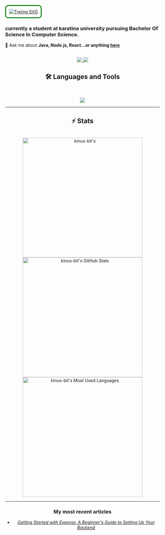 <div style="border: 3px solid green; padding: 10px; border-radius: 10px; display: inline-block;">
  <a href="https://git.io/typing-svg">
    <img src="https://readme-typing-svg.herokuapp.com?font=Fira+Code&duration=2300&pause=600&color=AAF733&width=800&lines=Hi+there%F0%9F%91%8B%2C;I'm+Allan+Kinuthia%2CA+full-stack+software+engineer;passionate+about+building+beautiful%2Cfunctional+;and+user-centric++webapplications." alt="Typing SVG" />
  </a>
</div>


### currently a student at karatina university pursuing Bachelor Of Science In Computer Science.

 💬 Ask me about **Java, Node.js, React...or anything [here](https://github.com/{kinus-bit}/{kinus-bit}/issues)**

 <br>

<div align="center">
  <a href="allankinuthia68@gmail.com">
    <img src="https://img.shields.io/badge/Gmail-333333?style=for-the-badge&logo=gmail&logoColor=red" />
  </a>
  <a href="www.linkedin.com/in/allan-kinuthia-770888310" target="_blank">
    <img src="https://img.shields.io/badge/LinkedIn-0077B5?style=for-the-badge&logo=linkedin&logoColor=white" target="_blank" />
  </a>
 
## 🛠️ Languages and Tools

<br>

<p align="center">
  <img src="https://skillicons.dev/icons?i=nodejs,react,mongodb,postman,expressjs,html,css,tailwind,js,git,python,mysql,django,dart&perline=6"/>
</p>

<hr>

## ⚡️ Stats
<br>
<div align=center>
   <img width=390 src="https://github-readme-streak-stats.herokuapp.com/?user=kinus-bit&theme=radical&count_private=true&border_radius=10&locale=en" alt="kinus-bit's" />
  <img width=390 src="https://github-readme-stats.vercel.app/api?username=kinus-bit&theme=radical&count_private=true&show_icons=true&locale=en" alt="kinus-bit's GitHub Stats" />
  <img width=390 src="https://github-readme-stats.vercel.app/api/top-langs/?username=kinus-bit&langs_count=8&theme=radical&count_private=true&show_icons=true&locale=en" alt="kinus-bit's Most Used Languages" />
</div>

<hr>
<h3>My most recent articles</h3>
<ul>
  <li><a href="https://medium.com/@mungaiallan540/express-cheatsheet-3092c0592d93"><i>Getting Started with Express: A Beginner’s Guide to Setting Up Your Backend</i></a></li>
</ul>
<!--

<!--
**kinus-bit/kinus-bit** is a ✨ _special_ ✨ repository because its `README.md` (this file) appears on your GitHub profile.

Here are some ideas to get you started:

- 🔭 I’m currently working on ...
- 🌱 I’m currently learning ...
- 👯 I’m looking to collaborate on ...
- 🤔 I’m looking for help with ...
- 💬 Ask me about ...
- 📫 How to reach me: ...
- 😄 Pronouns: ...
- ⚡ Fun fact: ...
-->
